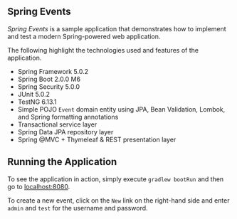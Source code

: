 ## Spring Events

_Spring Events_ is a sample application that demonstrates how to implement and test a modern Spring-powered web application.

The following highlight the technologies used and features of the application.

* Spring Framework 5.0.2
* Spring Boot 2.0.0 M6
* Spring Security 5.0.0
* JUnit 5.0.2
* TestNG 6.13.1
* Simple POJO `Event` domain entity using JPA, Bean Validation, Lombok, and Spring formatting annotations
* Transactional service layer
* Spring Data JPA repository layer
* Spring @MVC + Thymeleaf & REST presentation layer

## Running the Application

To see the application in action, simply execute `gradlew bootRun` and then go to [localhost:8080](http://localhost:8080/).

To create a new event, click on the `New` link on the right-hand side and enter `admin` and `test` for the username and password.
